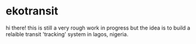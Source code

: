 # ekotransit
hi there!
this is still a very rough work in progress but the idea is to build a relaible transit 'tracking' system in lagos, nigeria.

